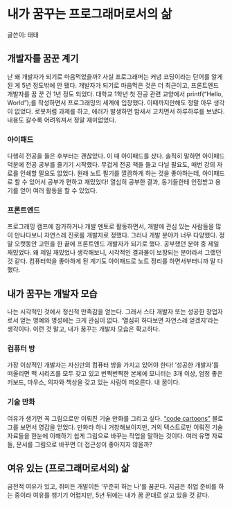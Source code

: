 # 내가 꿈꾸는 프로그래머로서의 삶
글쓴이: 태태

## 개발자를 꿈꾼 계기

난 왜 개발자가 되기로 마음먹었을까? 
사실 프로그래머는 커녕 코딩이라는 단어를 알게 된 게 5년 정도밖에 안 됐다. 
개발자가 되기로 마음먹은 것은 더 최근이고, 프론트엔드 개발자를 꿈 꾼 건 1년 정도 되었다. 
대학교 1학년 첫 전공 관련 교양에서 printf(“Hello, World”);를 작성하면서 프로그래밍의 세계에 입장했다. 
이때까지만해도 정말 아무 생각이 없었다. 
로봇처럼 과제를 하고, 에러가 발생하면 밤새서 고치면서 하루하루를 보냈다. 
내용도 갈수록 어려워져서 정말 재미없었다. 

### 아이패드

다행히 전공을 들은 후부터는 괜찮았다. 
이 때 아이패드를 샀다. 
솔직히 말하면 아이패드 덕분에 전공 공부를 즐기기 시작했다. 
무겁게 전공 책을 들고 다닐 필요도, 매번 강의 자료를 인쇄할 필요도 없었다. 
원래 노트 필기를 깔끔하게 하는 것을 좋아하는데, 아이패드로 할 수 있어서 공부가 편하고 재밌었다! 
열심히 공부한 결과, 동기들한테 인정받고 용기를 얻어 여러 활동을 할 수 있었다.

### 프론트엔드

프로그래밍 캠프에 참가하거나 개발 멘토로 활동하면서, 개발에 관심 있는 사람들을 많이 만나다보니 자연스레 진로를 개발자로 정했다. 
그러나 개발 분야가 너무 다양했다. 
정말 오랫동안 고민을 한 끝에 프론트엔드 개발자가 되기로 했다. 
공부했던 분야 중 제일 재밌었다. 
왜 제일 재밌었나 생각해보니, 시각적인 결과물이 보장되는 분야라서 그랬던 것 같다. 
컴퓨터학을 좋아하게 된 계기도 아이패드로 노트 정리를 하면서부터니까 말 다 했다.

## 내가 꿈꾸는 개발자 모습

나는 시각적인 것에서 정신적 만족감을 얻는다. 
그래서 스타 개발자 또는 성공한 창업자로서 얻는 명예와 명성에는 크게 관심이 없다. 
‘열심히 하다보면 자연스레 얻겠지’라는 생각이다. 
이런 것 말고, 내가 꿈꾸는 개발자 모습은 확고하다.

### 컴퓨터 방

가장 이상적인 개발자는 자신만의 컴퓨터 방을 가지고 있어야 한다! 
‘성공한 개발자’를 떠올리면 맥 시리즈를 모두 갖고 있고 번쩍번쩍한 본체에 모니터는 3개 이상, 엄청 좋은 키보드, 마우스, 의자와 책상을 갖고 있는 사람이 떠오른다. 
내 꿈이다.

### 기술 만화

여유가 생기면 꼭 그림으로만 이뤄진 기술 만화를 그리고 싶다. 
[“code cartoons”](https://code-cartoons.com/articles/a-cartoon-guide-to-flux/) 블로그를 보면서 영감을 얻었다. 
만화라 하니 거창해보이지만, 거의 텍스트로만 이뤄진 기술 자료들을 한눈에 이해하기 쉽게 그림으로 바꾸는 작업을 말하는 것이다. 
여러 유명 자료들, 문서를 그림으로 바꾸면 더 접근성이 좋아지지 않을까? 

## 여유 있는 (프로그래머로서의) 삶

금전적 여유가 있고, 취미든 개발이든 ‘꾸준히 하는 나’를 꿈꾼다. 
지금은 취업 준비를 하는 중이라 여유를 챙기기 어렵지만, 5년 뒤에는 내가 꿈 꾼대로 살고 있을 것 같다.
